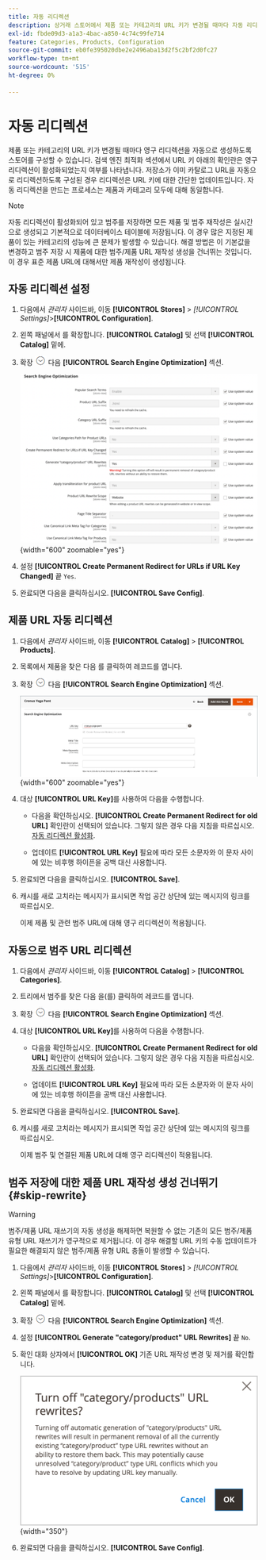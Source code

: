 ```yaml
---
title: 자동 리디렉션
description: 상거래 스토어에서 제품 또는 카테고리의 URL 키가 변경될 때마다 자동 리디렉션을 생성하도록 구성하는 방법에 대해 알아봅니다.
exl-id: fbde09d3-a1a3-4bac-a850-4c74c99fe714
feature: Categories, Products, Configuration
source-git-commit: eb0fe395020dbe2e2496aba13d2f5c2bf2d0fc27
workflow-type: tm+mt
source-wordcount: '515'
ht-degree: 0%

---
```


# 자동 리디렉션

제품 또는 카테고리의 URL 키가 변경될 때마다 영구 리디렉션을 자동으로 생성하도록 스토어를 구성할 수 있습니다. 검색 엔진 최적화 섹션에서 URL 키 아래의 확인란은 영구 리디렉션이 활성화되었는지 여부를 나타냅니다. 저장소가 이미 카탈로그 URL을 자동으로 리디렉션하도록 구성된 경우 리디렉션은 URL 키에 대한 간단한 업데이트입니다. 자동 리디렉션을 만드는 프로세스는 제품과 카테고리 모두에 대해 동일합니다.

>[!NOTE]
>
>자동 리디렉션이 활성화되어 있고 범주를 저장하면 모든 제품 및 범주 재작성은 실시간으로 생성되고 기본적으로 데이터베이스 테이블에 저장됩니다. 이 경우 많은 지정된 제품이 있는 카테고리의 성능에 큰 문제가 발생할 수 있습니다. 해결 방법은 이 기본값을 변경하고 범주 저장 시 제품에 대한 범주/제품 URL 재작성 생성을 건너뛰는 것입니다. 이 경우 표준 제품 URL에 대해서만 제품 재작성이 생성됩니다.

## 자동 리디렉션 설정

1. 다음에서 _관리자_ 사이드바, 이동 **[!UICONTROL Stores]** > _[!UICONTROL Settings]_>**[!UICONTROL Configuration]**.

1. 왼쪽 패널에서 를 확장합니다. **[!UICONTROL Catalog]** 및 선택 **[!UICONTROL Catalog]** 밑에.

1. 확장 ![확장 선택기](../assets/icon-display-expand.png) 다음 **[!UICONTROL Search Engine Optimization]** 섹션.

   ![카탈로그 구성 - 검색 엔진 최적화](../configuration-reference/catalog/assets/catalog-search-engine-optimization.png){width="600" zoomable="yes"}

1. 설정 **[!UICONTROL Create Permanent Redirect for URLs if URL Key Changed]** 끝 `Yes`.

1. 완료되면 다음을 클릭하십시오. **[!UICONTROL Save Config]**.

## 제품 URL 자동 리디렉션

1. 다음에서 _관리자_ 사이드바, 이동 **[!UICONTROL Catalog]** > **[!UICONTROL Products]**.

1. 목록에서 제품을 찾은 다음 를 클릭하여 레코드를 엽니다.

1. 확장 ![확장 선택기 ](../assets/icon-display-expand.png) 다음 **[!UICONTROL Search Engine Optimization]** 섹션.

   ![제품 검색 엔진 최적화 - 영구 리디렉션](./assets/product-search-engine-optimization-create-permanent-redirect.png){width="600" zoomable="yes"}

1. 대상 **[!UICONTROL URL Key]**&#x200B;를 사용하여 다음을 수행합니다.

   - 다음을 확인하십시오. **[!UICONTROL Create Permanent Redirect for old URL]** 확인란이 선택되어 있습니다. 그렇지 않은 경우 다음 지침을 따르십시오. [자동 리디렉션 활성화](url-rewrite.md#configure-url-rewrites).

   - 업데이트 **[!UICONTROL URL Key]** 필요에 따라 모든 소문자와 이 문자 사이에 있는 비후행 하이픈을 공백 대신 사용합니다.

1. 완료되면 다음을 클릭하십시오. **[!UICONTROL Save]**.

1. 캐시를 새로 고치라는 메시지가 표시되면 작업 공간 상단에 있는 메시지의 링크를 따르십시오.

   이제 제품 및 관련 범주 URL에 대해 영구 리디렉션이 적용됩니다.

## 자동으로 범주 URL 리디렉션

1. 다음에서 _관리자_ 사이드바, 이동 **[!UICONTROL Catalog]** > **[!UICONTROL Categories]**.

1. 트리에서 범주를 찾은 다음 을(를) 클릭하여 레코드를 엽니다.

1. 확장 ![확장 선택기](../assets/icon-display-expand.png) 다음 **[!UICONTROL Search Engine Optimization]** 섹션.

1. 대상 **[!UICONTROL URL Key]**&#x200B;를 사용하여 다음을 수행합니다.

   - 다음을 확인하십시오. **[!UICONTROL Create Permanent Redirect for old URL]** 확인란이 선택되어 있습니다. 그렇지 않은 경우 다음 지침을 따르십시오. [자동 리디렉션 활성화](url-rewrite.md#configure-url-rewrites).

   - 업데이트 **[!UICONTROL URL Key]** 필요에 따라 모든 소문자와 이 문자 사이에 있는 비후행 하이픈을 공백 대신 사용합니다.

1. 완료되면 다음을 클릭하십시오. **[!UICONTROL Save]**.

1. 캐시를 새로 고치라는 메시지가 표시되면 작업 공간 상단에 있는 메시지의 링크를 따르십시오.

   이제 범주 및 연결된 제품 URL에 대해 영구 리디렉션이 적용됩니다.

## 범주 저장에 대한 제품 URL 재작성 생성 건너뛰기 {#skip-rewrite}

>[!WARNING]
>
>범주/제품 URL 재쓰기의 자동 생성을 해제하면 복원할 수 없는 기존의 모든 범주/제품 유형 URL 재쓰기가 영구적으로 제거됩니다. 이 경우 해결할 URL 키의 수동 업데이트가 필요한 해결되지 않은 범주/제품 유형 URL 충돌이 발생할 수 있습니다.

1. 다음에서 _관리자_ 사이드바, 이동 **[!UICONTROL Stores]** > _[!UICONTROL Settings]_>**[!UICONTROL Configuration]**.

1. 왼쪽 패널에서 를 확장합니다. **[!UICONTROL Catalog]** 및 선택 **[!UICONTROL Catalog]** 밑에.

1. 확장 ![확장 선택기](../assets/icon-display-expand.png) 다음 **[!UICONTROL Search Engine Optimization]** 섹션.

1. 설정 **[!UICONTROL Generate "category/product" URL Rewrites]** 끝 `No`.

1. 확인 대화 상자에서 **[!UICONTROL OK]** 기존 URL 재작성 변경 및 제거를 확인합니다.

   ![범주/제품 URL 재작성 끄기 - 확인](./assets/seo-rewrite-off.png){width="350"}

1. 완료되면 다음을 클릭하십시오. **[!UICONTROL Save Config]**.
